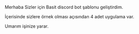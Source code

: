 Merhaba Sizler için Basit discord bot şablonu geliştirdim.

İçerisinde sizlere örnek olması açısından 4 adet uygulama var.

Umarım işinize yarar.